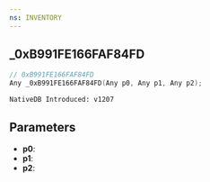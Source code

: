 ```yaml
---
ns: INVENTORY
---
```

## _0xB991FE166FAF84FD

```c
// 0xB991FE166FAF84FD
Any _0xB991FE166FAF84FD(Any p0, Any p1, Any p2);
```

```
NativeDB Introduced: v1207
```

## Parameters
* **p0**:
* **p1**:
* **p2**:
